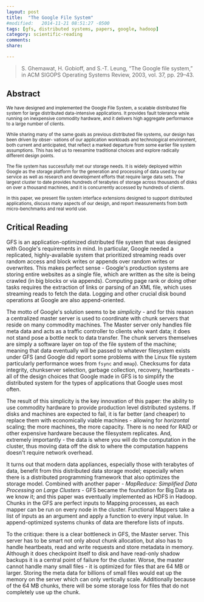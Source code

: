 ```yaml
---
layout: post
title:  "The Google File System"
#modified:   2014-11-21 08:51:27 -0500
tags: [gfs, distributed systems, papers, google, hadoop]
category: scientific-reading
comments:
share:

---
```


> S. Ghemawat, H. Gobioff, and S.-T. Leung, “The Google file system,” in ACM SIGOPS Operating Systems Review, 2003, vol. 37, pp. 29–43.

## Abstract ##

<small>We have designed and implemented the Google File System, a scalable distributed file system for large distributed data-intensive applications. It provides fault tolerance while running on inexpensive commodity hardware, and it delivers high aggregate performance to a large number of clients.</small>

<small>While sharing many of the same goals as previous distributed file systems, our design has been driven by obser- vations of our application workloads and technological environment, both current and anticipated, that reflect a marked departure from some earlier file system assumptions. This has led us to reexamine traditional choices and explore radically different design points.</small>

<small>The file system has successfully met our storage needs. It is widely deployed within Google as the storage platform for the generation and processing of data used by our service as well as research and development efforts that require large data sets. The largest cluster to date provides hundreds of terabytes of storage across thousands of disks on over a thousand machines, and it is concurrently accessed by hundreds of clients.</small>

<small>In this paper, we present file system interface extensions designed to support distributed applications, discuss many aspects of our design, and report measurements from both micro-benchmarks and real world use.</small>

## Critical Reading ##

GFS is an application-optimized distributed file system that was designed with Google's requirements in mind. In particular, Google needed a replicated, highly-available system that prioritized streaming reads over random access and block writes or appends over random writes or overwrites. This makes perfect sense - Google's production systems are storing entire websites as a single file, which are written as the site is being crawled (in big blocks or via appends). Computing page rank or doing other tasks requires the extraction of links or parsing of an XML file, which uses streaming reads to fetch the data. Logging and other crucial disk bound operations at Google are also append-oriented.

The motto of Google's solution seems to be _simplicity_ - and for this reason a centralized master server is used to coordinate with chunk servers that reside on many commodity machines. The Master server only handles file meta data and acts as a traffic controller to clients who want data; it does not stand pose a bottle neck to data transfer. The chunk servers themselves are simply a software layer on top of the file system of the machine; meaning that data eventually will be passed to whatever filesystem exists under GFS (and Google did report some problems with the Linux file system particularly performance woes from `fsync` and `mmap`). Checksums for data integrity, chunkserver selection, garbage collection, recovery, heartbeats - all of the design choices that Google made in GFS is to simplify the distributed system for the types of applications that Google uses most often.

The result of this simplicity is the key innovation of this paper: the ability to use commodity hardware to provide production level distributed systems. If disks and machines are expected to fail, it is far better (and cheaper) to replace them with economically viable machines - allowing for _horizontal_ scaling; the more machines, the more capacity. There is no need for RAID or other expensive hardware because the filesystem replicates. And, extremely importantly - the data is where you will do the computation in the cluster, thus moving data off the disk to where the computation happens doesn't require network overhead.

It turns out that modern data appliances, especially those with terabytes of data, benefit from this distributed data storage model; especially when there is a distributed programming framework that also optimizes the storage model. Combined with another paper - _MapReduce: Simplified Data Processing on Large Clusters_ - GFS became the foundation for Big Data as we know it; and this paper was eventually implemented as HDFS in Hadoop. Chunks in the GFS are perfect inputs to Mapping processes, as each mapper can be run on every node in the cluster. Functional Mappers take a list of inputs as an argument and apply a function to every input value. In append-optimized systems chunks of data are therefore lists of inputs.

To the critique: there is a clear bottleneck in GFS, the Master server. This server has to be smart not only about chunk allocation, but also has to handle heartbeats, read and write requests and store metadata in memory. Although it does checkpoint itself to disk and have read-only shadow backups it is a central point of failure for the cluster. Worse, the master cannot handle many small files - it is optimized for files that are 64 MB or larger. Storing the meta data for billions of small files would eat up the memory on the server which can only vertically scale. Additionally because of the 64 MB chunks, there will be some storage loss for files that do not completely use up the chunk.
